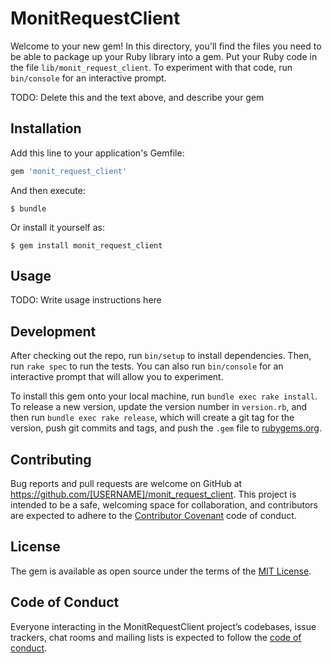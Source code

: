 # MonitRequestClient

Welcome to your new gem! In this directory, you'll find the files you need to be able to package up your Ruby library into a gem. Put your Ruby code in the file `lib/monit_request_client`. To experiment with that code, run `bin/console` for an interactive prompt.

TODO: Delete this and the text above, and describe your gem

## Installation

Add this line to your application's Gemfile:

```ruby
gem 'monit_request_client'
```

And then execute:

    $ bundle

Or install it yourself as:

    $ gem install monit_request_client

## Usage

TODO: Write usage instructions here

## Development

After checking out the repo, run `bin/setup` to install dependencies. Then, run `rake spec` to run the tests. You can also run `bin/console` for an interactive prompt that will allow you to experiment.

To install this gem onto your local machine, run `bundle exec rake install`. To release a new version, update the version number in `version.rb`, and then run `bundle exec rake release`, which will create a git tag for the version, push git commits and tags, and push the `.gem` file to [rubygems.org](https://rubygems.org).

## Contributing

Bug reports and pull requests are welcome on GitHub at https://github.com/[USERNAME]/monit_request_client. This project is intended to be a safe, welcoming space for collaboration, and contributors are expected to adhere to the [Contributor Covenant](http://contributor-covenant.org) code of conduct.

## License

The gem is available as open source under the terms of the [MIT License](https://opensource.org/licenses/MIT).

## Code of Conduct

Everyone interacting in the MonitRequestClient project’s codebases, issue trackers, chat rooms and mailing lists is expected to follow the [code of conduct](https://github.com/[USERNAME]/monit_request_client/blob/master/CODE_OF_CONDUCT.md).
